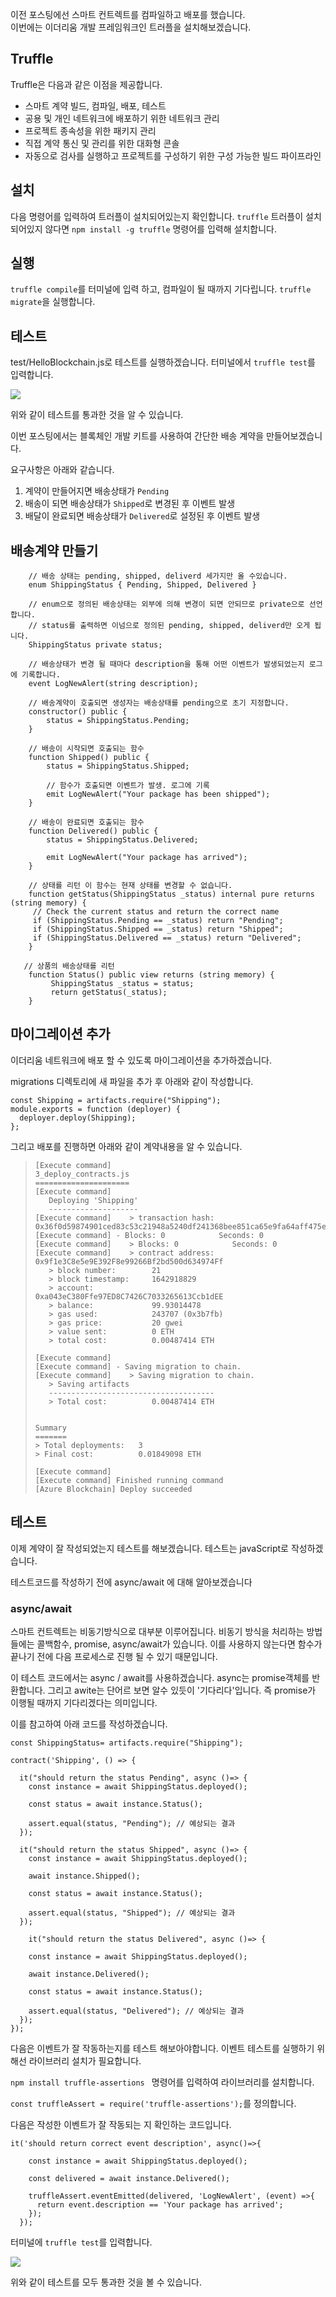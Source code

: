 

이전 포스팅에선 스마트 컨트렉트를 컴파일하고 배포를 했습니다.  
이번에는 이더리움 개발 프레임워크인 트러플을 설치해보겠습니다. 

Truffle 
----

Truffle은 다음과 같은 이점을 제공합니다.
* 스마트 계약 빌드, 컴파일, 배포, 테스트
* 공용 및 개인 네트워크에 배포하기 위한 네트워크 관리
* 프로젝트 종속성을 위한 패키지 관리
* 직접 계약 통신 및 관리를 위한 대화형 콘솔
* 자동으로 검사를 실행하고 프로젝트를 구성하기 위한 구성 가능한 빌드 파이프라인

설치
--
다음 명령어를 입력하여 트러플이 설치되어있는지 확인합니다. 
``` truffle ```
 트러플이 설치되어있지 않다면
 ``` npm install -g truffle ``` 명령어를 입력해 설치합니다. 
 
실행
--
```truffle compile```를 터미널에 입력 하고, 컴파일이 될 때까지 기다립니다. 
```truffle migrate```을 실행합니다. 

테스트
--
test/HelloBlockchain.js로 테스트를 실행하겠습니다. 
터미널에서 ```truffle test```를 입력합니다. 

![](https://i.esdrop.com/d/f/5BqG1Oh0zF/DC3acCnuXc.png )

위와 같이 테스트를 통과한 것을 알 수 있습니다. 


이번 포스팅에서는 블록체인 개발 키트를 사용하여 간단한 배송 계약을 만들어보겠습니다. 

요구사항은 아래와 같습니다. 

1. 계약이 만들어지면 배송상태가 ```Pending```  
2. 배송이 되면 배송상태가 ```Shipped```로 변경된 후 이벤트 발생  
3. 배달이 완료되면 배송상태가 ```Delivered```로 설정된 후 이벤트 발생  

## 배송계약 만들기
 
```
    // 배송 상태는 pending, shipped, deliverd 세가지만 올 수있습니다. 
    enum ShippingStatus { Pending, Shipped, Delivered }

    // enum으로 정의된 배송상태는 외부에 의해 변경이 되면 안되므로 private으로 선언합니다.
    // status를 출력하면 이넘으로 정의된 pending, shipped, deliverd만 오게 됩니다. 
    ShippingStatus private status;

    // 배송상태가 변경 될 때마다 description을 통해 어떤 이벤트가 발생되었는지 로그에 기록합니다. 
    event LogNewAlert(string description);

    // 배송계약이 호출되면 생성자는 배송상태를 pending으로 초기 지정합니다. 
    constructor() public {
        status = ShippingStatus.Pending;
    }
    
    // 배송이 시작되면 호출되는 함수
    function Shipped() public {
        status = ShippingStatus.Shipped;

        // 함수가 호출되면 이벤트가 발생. 로그에 기록
        emit LogNewAlert("Your package has been shipped");
    }

    // 배송이 완료되면 호출되는 함수
    function Delivered() public {
        status = ShippingStatus.Delivered;

        emit LogNewAlert("Your package has arrived");
    }

    // 상태를 리턴 이 함수는 현재 상태를 변경할 수 없습니다. 
    function getStatus(ShippingStatus _status) internal pure returns (string memory) {
     // Check the current status and return the correct name
     if (ShippingStatus.Pending == _status) return "Pending";
     if (ShippingStatus.Shipped == _status) return "Shipped";
     if (ShippingStatus.Delivered == _status) return "Delivered";
    }

   // 상품의 배송상태를 리턴
    function Status() public view returns (string memory) {
         ShippingStatus _status = status;
         return getStatus(_status);
    }

```

마이그레이션 추가
--
이더리움 네트워크에 배포 할 수 있도록 마이그레이션을 추가하겠습니다. 

migrations 디렉토리에 새 파일을 추가 후 
아래와 같이 작성합니다. 
```
const Shipping = artifacts.require("Shipping");
module.exports = function (deployer) {
  deployer.deploy(Shipping);
};
```

그리고 배포를 진행하면 아래와 같이 계약내용을 알 수 있습니다. 
<blockquote>
	
	[Execute command] 
	3_deploy_contracts.js
	=====================
	[Execute command] 
	   Deploying 'Shipping'
	   --------------------
	[Execute command]    > transaction hash:    0x36f0d59874901ced83c53c21948a5240df241368bee851ca65e9fa64aff475e4
	[Execute command] - Blocks: 0            Seconds: 0
	[Execute command]    > Blocks: 0            Seconds: 0
	[Execute command]    > contract address:    0x9f1e3C8e5e9E392F8e99266Bf2bd500d634974Ff
	   > block number:        21
	   > block timestamp:     1642918829
	   > account:             0xa043eC380Ffe97ED8C7426C7033265613Ccb1dEE
	   > balance:             99.93014478
	   > gas used:            243707 (0x3b7fb)
	   > gas price:           20 gwei
	   > value sent:          0 ETH
	   > total cost:          0.00487414 ETH

	[Execute command] 
	[Execute command] - Saving migration to chain.
	[Execute command]    > Saving migration to chain.
	   > Saving artifacts
	   -------------------------------------
	   > Total cost:          0.00487414 ETH


	Summary
	=======
	> Total deployments:   3
	> Final cost:          0.01849098 ETH

	[Execute command] 
	[Execute command] Finished running command
	[Azure Blockchain] Deploy succeeded
	
</blockquote>

## 테스트
이제 계약이 잘 작성되었는지 테스트를 해보겠습니다. 
테스트는 javaScript로 작성하겠습니다. 

테스트코드를 작성하기 전에 async/await 에 대해 알아보겠습니다

### async/await
스마트 컨트렉트는 비동기방식으로 대부분 이루어집니다. 
비동기 방식을 처리하는 방법들에는 콜백함수, promise, async/await가 있습니다. 
이를 사용하지 않는다면 함수가 끝나기 전에 다음 프로세스로 진행 될 수 있기 때문입니다. 

이 테스트 코드에서는 async / await를 사용하겠습니다. 
async는 promise객체를 반환합니다. 그리고 awite는 단어르 보면 알수 있듯이 '기다리다'입니다.
즉 promise가 이행될 때까지 기다리겠다는 의미입니다. 

이를 참고하여 아래 코드를 작성하겠습니다.

```
const ShippingStatus= artifacts.require("Shipping");

contract('Shipping', () => {

  it("should return the status Pending", async ()=> {
    const instance = await ShippingStatus.deployed();
   
    const status = await instance.Status();
    
    assert.equal(status, "Pending"); // 예상되는 결과 
  });
  
  it("should return the status Shipped", async ()=> {
    const instance = await ShippingStatus.deployed();

    await instance.Shipped();

    const status = await instance.Status();

    assert.equal(status, "Shipped"); // 예상되는 결과 
  });

    it("should return the status Delivered", async ()=> {

    const instance = await ShippingStatus.deployed();

    await instance.Delivered();

    const status = await instance.Status();

    assert.equal(status, "Delivered"); // 예상되는 결과 
  });
});
```

다음은 이벤트가 잘 작동하는지를 테스트 해보아야합니다. 
이벤트 테스트를 실행하기 위해선 라이브러리 설치가 필요합니다. 

```npm install truffle-assertions ``` 명령어를 입력하여 라이브러리를 설치합니다. 

```const truffleAssert = require('truffle-assertions');```를 정의합니다. 

다음은 작성한 이벤트가 잘 작동되는 지 확인하는 코드입니다. 

```
it('should return correct event description', async()=>{

    const instance = await ShippingStatus.deployed();

    const delivered = await instance.Delivered();

    truffleAssert.eventEmitted(delivered, 'LogNewAlert', (event) =>{
      return event.description == 'Your package has arrived';
    });
  });
```

터미널에 ```truffle test```를 입력합니다. 

![](https://i.esdrop.com/d/f/5BqG1Oh0zF/FAO1Z8S8vT.png)

위와 같이 테스트를 모두 통과한 것을 볼 수 있습니다. 




